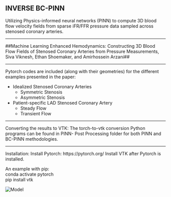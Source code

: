 ## INVERSE BC-PINN ##

Utilizing Physics-informed neural networks (PINN) to compute 3D blood flow velocity fields from sparse iFR/FFR pressure data sampled across stenosed coronary arteries. 
<hr>
##Machine Learning Enhanced Hemodynamics: Constructing 3D Blood Flow Fields of Stenosed Coronary Arteries from Pressure Measurements, Siva Viknesh, Ethan Shoemaker, and Amirhossein Arzani##
<hr>
Pytorch codes are included (along with their geometries) for the different examples presented in the paper: <br />

- Idealized Stenosed Coronary Arteries
  *   Symmetric Stenosis
  *   Asymmetric Stenosis
- Patient-specific LAD Stenosed Coronary Artery
  * Steady Flow 
  * Transient Flow
<hr>
Converting the results to VTK: The torch-to-vtk conversion Python programs can be found in PINN- Post Processing folder for both PINN and BC-PINN methodologies.

<hr>
Installation:
Install Pytorch:
https://pytorch.org/
Install VTK after Pytorch is installed.

An example with pip: <br />
conda activate pytorch <br />
pip install vtk<br />

![Model](https://github.com/siva-viknesh/Inverse-BC-PINN-Framework/blob/main/Patient-Specific%20LAD%20Coronary%20Artery/Figure.jpeg)
